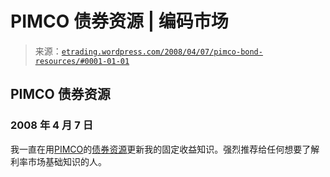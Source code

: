 <!--yml

分类：未分类

日期：2024-05-12 19:43:32

-->

# PIMCO 债券资源 | 编码市场

> 来源：[`etrading.wordpress.com/2008/04/07/pimco-bond-resources/#0001-01-01`](https://etrading.wordpress.com/2008/04/07/pimco-bond-resources/#0001-01-01)

## PIMCO 债券资源

### 2008 年 4 月 7 日

我一直在用[PIMCO](http://www.pimco.com)的[债券资源](http://europe.pimco.com/LeftNav/BondResources/default.htm)更新我的固定收益知识。强烈推荐给任何想要了解利率市场基础知识的人。
